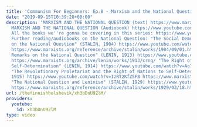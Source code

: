 ```yaml
---
title: 'Communism For Beginners: Ep.8 - Marxism and the National Question'
date: "2019-09-15T10:39:28+08:00"
description: 'MARXISM AND THE NATIONAL QUESTION (text) https://www.marxists.org/reference/archive/stalin/works/1913/03.htm
  MARXISM AND THE NATIONAL QUESTION (Audiobook) https://www.youtube.com/watch?v=JFC146lqFlI
  All the books we''re gonna be covering in this series: https://www.youtube.com/watch?v=PdYLRTGmQ3c&list=PLzQ691f5KEHluxVjs3IXwutPg3zufVAJU
  Further reading/audiobooks on the National Question: "The Social Democratic View
  on the National Question" (STALIN, 1904) https://www.youtube.com/watch?v=PEhmoTgXc8g
  https://www.marxists.org/reference/archive/stalin/works/1904/09/01.htm "Critical
  Remarks on the National Question" (LENIN, 1913) https://www.youtube.com/watch?v=kI0Hjj5URyY
  https://www.marxists.org/archive/lenin/works/1913/crnq/ "The Right of Nations to
  Self-Determination" (LENIN, 1914) https://www.youtube.com/watch?v=Ao7gm0WzT94 https://www.marxists.org/archive/lenin/works/1914/self-det/
  "The Revolutionary Proletariat and the Right of Nations to Self-Determination" (LENIN,
  1915) https://www.youtube.com/watch?v=IzRT2KfZ5F8 https://www.marxists.org/archive/lenin/works/1915/oct/16.htm
  "The National Question and Leninism" (STALIN, 1929) https://www.youtube.com/watch?v=QWgOnLIVGSw
  https://www.marxists.org/reference/archive/stalin/works/1929/03/18.htm'
url: /thefinnishbolshevik/xh3bDnU92lM/
providers:
  youtube:
    id: xh3bDnU92lM
type: video
---
```

